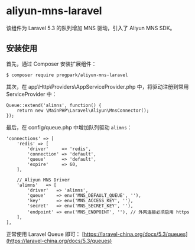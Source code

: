 # aliyun-mns-laravel

该组件为 Laravel 5.3 的队列增加 MNS 驱动，引入了 Aliyun MNS SDK。

## 安装使用

首先，通过 Composer 安装扩展组件：
```
$ composer require progpark/aliyun-mns-laravel
```

其次，在 app\Http\Providers\AppServiceProvider.php 中，将驱动注册到常用 ServiceProvider 中：
```
Queue::extend('alimns', function() {
    return new \MainPHP\Laravel\Aliyun\MnsConnector();
});
```

最后，在 config/queue.php 中增加队列驱动 `alimns`：
```
'connections' => [
    'redis' => [
        'driver'     => 'redis',
        'connection' => 'default',
        'queue'      => 'default',
        'expire'     => 60,
    ],

    // Aliyun MNS Driver
    'alimns'   => [
        'driver'   => 'alimns',
        'queue'    => env('MNS_DEFAULT_QUEUE', ''),
        'key'      => env('MNS_ACCESS_KEY', ''),
        'secret'   => env('MNS_SECRET_KEY', ''),
        'endpoint' => env('MNS_ENDPOINT', ''), // 外网连接必须启用 https
    ],
],
```

正常使用 Laravel Queue 即可：
[https://laravel-china.org/docs/5.3/queues](https://laravel-china.org/docs/5.3/queues)
